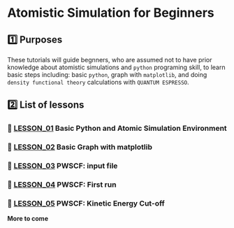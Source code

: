 # Atomistic Simulation for Beginners

## :one: Purposes
These tutorials will guide begnners, who are assumed not to have prior knowledge about atomistic simulations and `python` programing skill, to learn basic steps including: basic `python`, graph with `matplotlib`, and doing `density functional theory` calculations with `QUANTUM ESPRESSO`.

## :two: List of lessons
### :large_blue_diamond: [LESSON_01](LESSON_01) Basic Python and Atomic Simulation Environment 
### :large_blue_diamond: [LESSON_02](LESSON_02) Basic Graph with matplotlib
### :large_blue_diamond: [LESSON_03](LESSON_03) PWSCF: input file
### :large_blue_diamond: [LESSON_04](LESSON_04) PWSCF: First run
### :large_blue_diamond: [LESSON_05](LESSON_05) PWSCF: Kinetic Energy Cut-off
**More to come**
